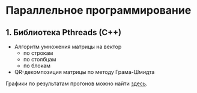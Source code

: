 # Параллельное программирование

## 1. Библиотека Pthreads (C++)
* Алгоритм умножения матрицы на вектор
  * по строкам
  * по столбцам
  * по блокам
* QR-декомпозиция матрицы по методу Грама-Шмидта

Графики по результатам прогонов можно найти [здесь](lab1/index.html).